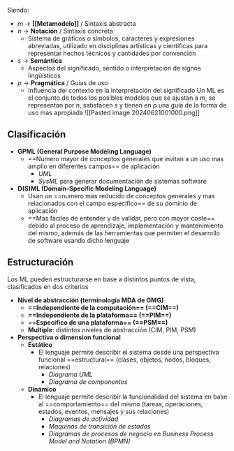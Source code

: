 Siendo:
- $m$ -> **[[Metamodelo]]** / Sintaxis abstracta
- $n$ -> **Notación** / Sintaxis concreta
	- Sistema de gráficos o símbolos, caracteres y expresiones abreviadas, utilizado en disciplinas artísticas y científicas para representar hechos técnicos y cantidades por convención
- $s$ -> **Semántica**
	- Aspectos del significado, sentido o interpretación de signos lingüísticos
- $p$ -> **Pragmática** / Guías de uso
	- Influencia del contexto en la interpretación del significado
Un ML es el conjunto de todos los posibles modelos que se ajustan a $m$, se representan por $n$, satisfacen $s$ y tienen en $p$ una guía de la forma de uso mas apropiada
![[Pasted image 20240621001000.png]]
## Clasificación
- **GPML (General Purpose Modeling Language)**
	- ==Numero mayor de conceptos generales que invitan a un uso mas amplio en diferentes campos== de aplicación
		- *UML*
		- *SysML* para generar documentación de sistemas software
- **D(S)ML (Domain-Specific Modeling Language)**
	- Usan un ==numero mas reducido de conceptos generales y mas relacionados con el campo especifico== de su dominio de aplicación
	- ==Mas fáciles de entender y de validar, pero con mayor coste== debido al proceso de aprendizaje, implementación y mantenimiento del mismo, además de las herramientas que permiten el desarrollo de software usando dicho lenguaje
## Estructuración
Los ML pueden estructurarse en base a distintos puntos de vista, clasificados en dos criterios
- **Nivel de abstracción (terminología MDA de OMG)**
	- **==Independiente de la computación== (==CIM==)**
	- **==Independiente de la plataforma== (==PIM==)**
	- ==**Especifico de una plataforma== (==PSM==)**
	- **Multiple**: distintos niveles de abstracción (CIM, PIM, PSM)
- **Perspectiva o dimension funcional**
	- **Estático**
		- El lenguaje permite describir el sistema desde una perspectiva funcional ==estructural== (clases, objetos, nodos, bloques, relaciones)
			- *Diagrama UML*
			- *Diagrama de componentes*
	- **Dinámico**
		- El lenguaje permite describir la funcionalidad del sistema en base al ==comportamiento== del mismo (tareas, operaciones, estados, eventos, mensajes y sus relaciones)
			- *Diagramas de actividad*
			- *Maquinas de transición de estados*
			- *Diagramas de procesos de negocio en Business Process Model and Notation (BPMN)*